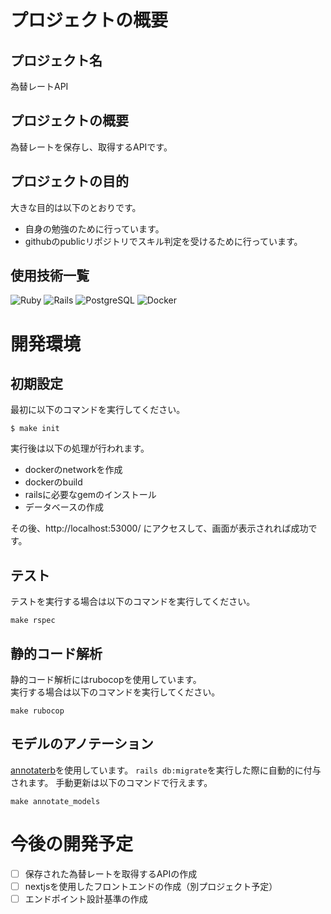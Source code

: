 # プロジェクトの概要

## プロジェクト名

為替レートAPI

## プロジェクトの概要

為替レートを保存し、取得するAPIです。

## プロジェクトの目的

大きな目的は以下のとおりです。

* 自身の勉強のために行っています。
* githubのpublicリポジトリでスキル判定を受けるために行っています。

## 使用技術一覧

![Ruby](https://img.shields.io/badge/Ruby-3.4.2-red.svg?logo=ruby&style=flat)
![Rails](https://img.shields.io/badge/Rails-8.0.1-CC0000.svg?logo=rails&style=flat)
![PostgreSQL](https://img.shields.io/badge/PostgreSQL-17.2-336791.svg?logo=postgresql&style=flat)
![Docker](https://img.shields.io/badge/Docker-latest-2496ED.svg?logo=docker&style=flat)
# 開発環境

## 初期設定

最初に以下のコマンドを実行してください。

```
$ make init
```

実行後は以下の処理が行われます。

* dockerのnetworkを作成
* dockerのbuild
* railsに必要なgemのインストール
* データベースの作成

その後、http://localhost:53000/ にアクセスして、画面が表示されれば成功です。

## テスト

テストを実行する場合は以下のコマンドを実行してください。

```
make rspec
```

## 静的コード解析

静的コード解析にはrubocopを使用しています。  
実行する場合は以下のコマンドを実行してください。

```
make rubocop
```

## モデルのアノテーション

[annotaterb](https://github.com/drwl/annotaterb)を使用しています。
`rails db:migrate`を実行した際に自動的に付与されます。
手動更新は以下のコマンドで行えます。

```
make annotate_models
```

# 今後の開発予定

* [ ] 保存された為替レートを取得するAPIの作成
* [ ] nextjsを使用したフロントエンドの作成（別プロジェクト予定）
* [ ] エンドポイント設計基準の作成